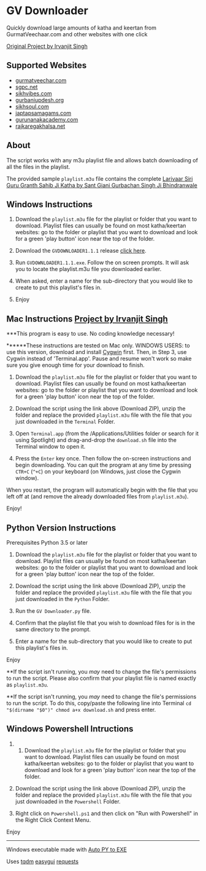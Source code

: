 # GV Downloader

Quickly download large amounts of katha and keertan from GurmatVeechaar.com and other websites with one click

[Original Project by Irvanjit Singh](https://github.com/irvanjitsingh/gv-downloader)

## Supported Websites

- [gurmatveechar.com](http://www.gurmatveechar.com/)
- [sgpc.net](http://sgpc.net/)
- [sikhvibes.com](http://www.sikhvibes.com/)
- [gurbaniupdesh.org](http://www.gurbaniupdesh.org/)
- [sikhsoul.com](http://sikhsoul.com/)
- [japtapsamagams.com](https://www.japtapsamagams.com/)
- [gurunanakacademy.com](http://gurunanakacademy.com)
- [rajkaregakhalsa.net](https://www.rajkaregakhalsa.net/)



## About

The script works with any m3u playlist file and allows batch downloading of all the files in the playlist.

The provided sample `playlist.m3u` file contains the complete [Larivaar Siri Guru Granth Sahib Ji Katha by Sant Giani Gurbachan Singh Ji Bhindranwale](http://www.gurmatveechar.com/audio.php?q=f&f=%2FKatha%2F01_Puratan_Katha%2FSant_Gurbachan_Singh_%28Bhindran_wale%29%2FGuru_Granth_Sahib_Larivaar_Katha)


## Windows Instructions

1. Download the `playlist.m3u` file for the playlist or folder that you want to download. Playlist files can usually be found on most katha/keertan websites: go to the folder or playlist that you want to download and look for a green 'play button' icon near the top of the folder.

2. Download the `GVDOWNLOADER1.1.1` release [click here](https://github.com/themanjotsingh/gv-downloader/releases/tag/1.1.1).

3. Run `GVDOWNLOADER1.1.1.exe`. Follow the on screen prompts. It will ask you to locate the playlist.m3u file you downloaded earlier.

4. When asked, enter a name for the sub-directory that you would like to create to put this playlist's files in.

5. Enjoy


## Mac Instructions [Project by Irvanjit Singh](https://github.com/irvanjitsingh/gv-downloader)

***This program is easy to use. No coding knowledge necessary!

******These instructions are tested on Mac only. WINDOWS USERS: to use this version, download and install [Cygwin](https://www.cygwin.com/) first. Then, in Step 3, use Cygwin instead of 'Terminal.app'. Pause and resume won't work so make sure you give enough time for your download to finish.

1. Download the `playlist.m3u` file for the playlist or folder that you want to download. Playlist files can usually be found on most katha/keertan websites: go to the folder or playlist that you want to download and look for a green 'play button' icon near the top of the folder.

2. Download the script using the link above (Download ZIP), unzip the folder and replace the provided `playlist.m3u` file with the file that you just downloaded in the `Terminal` Folder.

3. Open `Terminal.app` (from the /Applications/Utilities folder or search for it using Spotlight) and drag-and-drop the `download.sh` file into the Terminal window to open it.

4. Press the `Enter` key once. Then follow the on-screen instructions and begin downloading. You can quit the program at any time by pressing `CTR+C` (`^+C`) on your keyboard (on Windows, just close the Cygwin window).

When you restart, the program will automatically begin with the file that you left off at (and remove the already downloaded files from `playlist.m3u`).

Enjoy!


## Python Version Instructions

Prerequisites
Python 3.5 or later

1. Download the `playlist.m3u` file for the playlist or folder that you want to download. Playlist files can usually be found on most katha/keertan websites: go to the folder or playlist that you want to download and look for a green 'play button' icon near the top of the folder.

2. Download the script using the link above (Download ZIP), unzip the folder and replace the provided `playlist.m3u` file with the file that you just downloaded in the `Python` Folder.

3. Run the `GV Downloader.py` file.

4. Confirm that the playlist file that you wish to download files for is in the same directory to the prompt.

5. Enter a name for the sub-directory that you would like to create to put this playlist's files in.

Enjoy

**If the script isn't running, you *may* need to change the file's permissions to run the script. Please also confirm that your playlist file is named exactly as `playlist.m3u`.



**If the script isn't running, you *may* need to change the file's permissions to run the script. To do this, copy/paste the following line into Terminal 
`cd "$(dirname "$0")" chmod a+x download.sh` and press enter.

## Windows Powershell Intructions

1. 1. Download the `playlist.m3u` file for the playlist or folder that you want to download. Playlist files can usually be found on most katha/keertan websites: go to the folder or playlist that you want to download and look for a green 'play button' icon near the top of the folder.

2. Download the script using the link above (Download ZIP), unzip the folder and replace the provided `playlist.m3u` file with the file that you just downloaded in the `Powershell` Folder.

3. Right click on `Powershell.ps1` and then click on "Run with Powershell" in the Right Click Context Menu.

Enjoy


-----------------------
Windows executable made with [Auto PY to EXE](https://github.com/brentvollebregt/auto-py-to-exe)

Uses [tqdm](https://github.com/tqdm/tqdm) [easygui](https://easygui.readthedocs.io/en/master/) [requests](https://requests.readthedocs.io/en/master/)
